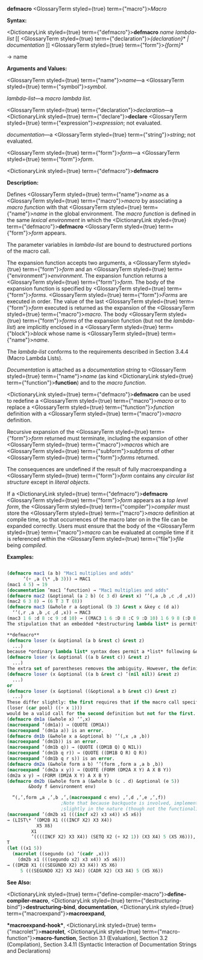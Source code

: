 **defmacro** <GlossaryTerm styled={true} term={"macro"}><i>Macro</i></GlossaryTerm> 



**Syntax:** 



<DictionaryLink styled={true} term={"defmacro"}><b>defmacro</b></DictionaryLink> *name lambda-list* [[ <GlossaryTerm styled={true} term={"declaration"}><i>\{declaration\}</i></GlossaryTerm>\* *| documentation* ]] <GlossaryTerm styled={true} term={"form"}><i>\{form\}</i></GlossaryTerm>\* 



→ name 



**Arguments and Values:** 



<GlossaryTerm styled={true} term={"name"}><i>name</i></GlossaryTerm>—a <GlossaryTerm styled={true} term={"symbol"}><i>symbol</i></GlossaryTerm>. 



*lambda-list*—a *macro lambda list*. 



<GlossaryTerm styled={true} term={"declaration"}><i>declaration</i></GlossaryTerm>—a <DictionaryLink styled={true} term={"declare"}><b>declare</b></DictionaryLink> <GlossaryTerm styled={true} term={"expression"}><i>expression</i></GlossaryTerm>; not evaluated. 



*documentation*—a <GlossaryTerm styled={true} term={"string"}><i>string</i></GlossaryTerm>; not evaluated. 



<GlossaryTerm styled={true} term={"form"}><i>form</i></GlossaryTerm>—a <GlossaryTerm styled={true} term={"form"}><i>form</i></GlossaryTerm>.  







<DictionaryLink styled={true} term={"defmacro"}><b>defmacro</b></DictionaryLink> 



**Description:** 



Defines <GlossaryTerm styled={true} term={"name"}><i>name</i></GlossaryTerm> as a <GlossaryTerm styled={true} term={"macro"}><i>macro</i></GlossaryTerm> by associating a *macro function* with that <GlossaryTerm styled={true} term={"name"}><i>name</i></GlossaryTerm> in the global environment. The *macro function* is defined in the same *lexical environment* in which the <DictionaryLink styled={true} term={"defmacro"}><b>defmacro</b></DictionaryLink> <GlossaryTerm styled={true} term={"form"}><i>form</i></GlossaryTerm> appears. 



The parameter variables in *lambda-list* are bound to destructured portions of the macro call. 



The expansion function accepts two arguments, a <GlossaryTerm styled={true} term={"form"}><i>form</i></GlossaryTerm> and an <GlossaryTerm styled={true} term={"environment"}><i>environment</i></GlossaryTerm>. The expansion function returns a <GlossaryTerm styled={true} term={"form"}><i>form</i></GlossaryTerm>. The body of the expansion function is specified by <GlossaryTerm styled={true} term={"form"}><i>forms</i></GlossaryTerm>. <GlossaryTerm styled={true} term={"form"}><i>Forms</i></GlossaryTerm> are executed in order. The value of the last <GlossaryTerm styled={true} term={"form"}><i>form</i></GlossaryTerm> executed is returned as the expansion of the <GlossaryTerm styled={true} term={"macro"}><i>macro</i></GlossaryTerm>. The body <GlossaryTerm styled={true} term={"form"}><i>forms</i></GlossaryTerm> of the expansion function (but not the *lambda-list*) are implicitly enclosed in a <GlossaryTerm styled={true} term={"block"}><i>block</i></GlossaryTerm> whose name is <GlossaryTerm styled={true} term={"name"}><i>name</i></GlossaryTerm>. 



The *lambda-list* conforms to the requirements described in Section 3.4.4 (Macro Lambda Lists). 



*Documentation* is attached as a *documentation string* to <GlossaryTerm styled={true} term={"name"}><i>name</i></GlossaryTerm> (as kind <DictionaryLink styled={true} term={"function"}><b>function</b></DictionaryLink>) and to the *macro function*. 



<DictionaryLink styled={true} term={"defmacro"}><b>defmacro</b></DictionaryLink> can be used to redefine a <GlossaryTerm styled={true} term={"macro"}><i>macro</i></GlossaryTerm> or to replace a <GlossaryTerm styled={true} term={"function"}><i>function</i></GlossaryTerm> definition with a <GlossaryTerm styled={true} term={"macro"}><i>macro</i></GlossaryTerm> definition. 



Recursive expansion of the <GlossaryTerm styled={true} term={"form"}><i>form</i></GlossaryTerm> returned must terminate, including the expansion of other <GlossaryTerm styled={true} term={"macro"}><i>macros</i></GlossaryTerm> which are <GlossaryTerm styled={true} term={"subform"}><i>subforms</i></GlossaryTerm> of other <GlossaryTerm styled={true} term={"form"}><i>forms</i></GlossaryTerm> returned. 



The consequences are undefined if the result of fully macroexpanding a <GlossaryTerm styled={true} term={"form"}><i>form</i></GlossaryTerm> contains any *circular list structure* except in *literal objects*. 



If a <DictionaryLink styled={true} term={"defmacro"}><b>defmacro</b></DictionaryLink> <GlossaryTerm styled={true} term={"form"}><i>form</i></GlossaryTerm> appears as a *top level form*, the <GlossaryTerm styled={true} term={"compiler"}><i>compiler</i></GlossaryTerm> must store the <GlossaryTerm styled={true} term={"macro"}><i>macro</i></GlossaryTerm> definition at compile time, so that occurrences of the macro later on in the file can be expanded correctly. Users must ensure that the body of the <GlossaryTerm styled={true} term={"macro"}><i>macro</i></GlossaryTerm> can be evaluated at compile time if it is referenced within the <GlossaryTerm styled={true} term={"file"}><i>file</i></GlossaryTerm> being *compiled*. 



**Examples:**
```lisp

(defmacro mac1 (a b) "Mac1 multiplies and adds" 
	  ‘(+ ,a (\* ,b 3))) → MAC1 
(mac1 4 5) → 19 
(documentation ’mac1 ’function) → "Mac1 multiplies and adds" 
(defmacro mac2 (&optional (a 2 b) (c 3 d) &rest x) ‘’(,a ,b ,c ,d ,x)) → MAC2 (mac2 6) → (6 T 3 NIL NIL) 
(mac2 6 3 8) → (6 T 3 T (8)) 
(defmacro mac3 (&whole r a &optional (b 3) &rest x &key c (d a)) 
  ‘’(,r ,a ,b ,c ,d ,x)) → MAC3 
(mac3 1 6 :d 8 :c 9 :d 10) → ((MAC3 1 6 :D 8 :C 9 :D 10) 1 6 9 8 (:D 8 :C 9 :D 10)) 
The stipulation that an embedded *destructuring lambda list* is permitted only where *ordinary lambda list* syntax would permit a parameter name but not a *list* is made to prevent ambiguity. For example, the following is not valid:  

**defmacro** 
(defmacro loser (x &optional (a b &rest c) &rest z) 
  ...) 
because *ordinary lambda list* syntax does permit a *list* following &optional; the list (a b &rest c) would be interpreted as describing an optional parameter named a whose default value is that of the form b, with a supplied-p parameter named **&rest** (not valid), and an extraneous symbol c in the list (also not valid). An almost correct way to express this is 
(defmacro loser (x &optional ((a b &rest c)) &rest z) 
  ...) 
The extra set of parentheses removes the ambiguity. However, the definition is now incorrect because a macro call such as (loser (car pool)) would not provide any argument form for the lambda list (a b &rest c), and so the default value against which to match the *lambda list* would be **nil** because no explicit default value was specified. The consequences of this are unspecified since the empty list, **nil**, does not have *forms* to satisfy the parameters a and b. The fully correct definition would be either 
(defmacro loser (x &optional ((a b &rest c) ’(nil nil)) &rest z) 
  ...) 
or 
(defmacro loser (x &optional ((&optional a b &rest c)) &rest z) 
  ...) 
These differ slightly: the first requires that if the macro call specifies a explicitly then it must also specify b explicitly, whereas the second does not have this requirement. For example, 
(loser (car pool) ((+ x 1))) 
would be a valid call for the second definition but not for the first. 
(defmacro dm1a (&whole x) ‘’,x) 
(macroexpand ’(dm1a)) → (QUOTE (DM1A)) 
(macroexpand ’(dm1a a)) is an error. 
(defmacro dm1b (&whole x a &optional b) ‘’(,x ,a ,b)) 
(macroexpand ’(dm1b)) is an error. 
(macroexpand ’(dm1b q)) → (QUOTE ((DM1B Q) Q NIL)) 
(macroexpand ’(dm1b q r)) → (QUOTE ((DM1B Q R) Q R)) 
(macroexpand ’(dm1b q r s)) is an error. 
(defmacro dm2a (&whole form a b) ‘’(form ,form a ,a b ,b)) 
(macroexpand ’(dm2a x y)) → (QUOTE (FORM (DM2A X Y) A X B Y)) 
(dm2a x y) → (FORM (DM2A X Y) A X B Y) 
(defmacro dm2b (&whole form a (&whole b (c . d) &optional (e 5)) 
		&body f &environment env)  

  “(,’,form „a ,’,b ,’,(macroexpand c env) ,’,d ,’,e ,’,f)) 
					;Note that because backquote is involved, implementations may differ 
					;slightly in the nature (though not the functionality) of the expansion. 
(macroexpand ’(dm2b x1 (((incf x2) x3 x4)) x5 x6)) 
→ (LIST\* ’(DM2B X1 (((INCF X2) X3 X4)) 
		   X5 X6) 
	     X1 
	     ’((((INCF X2) X3 X4)) (SETQ X2 (+ X2 1)) (X3 X4) 5 (X5 X6))), 
T 
(let ((x1 5)) 
  (macrolet ((segundo (x) ‘(cadr ,x))) 
    (dm2b x1 (((segundo x2) x3 x4)) x5 x6))) 
→ ((DM2B X1 (((SEGUNDO X2) X3 X4)) X5 X6) 
     5 (((SEGUNDO X2) X3 X4)) (CADR X2) (X3 X4) 5 (X5 X6)) 

```
**See Also:** 



<DictionaryLink styled={true} term={"define-compiler-macro"}><b>define-compiler-macro</b></DictionaryLink>, <DictionaryLink styled={true} term={"destructuring-bind"}><b>destructuring-bind</b></DictionaryLink>, **documentation**, <DictionaryLink styled={true} term={"macroexpand"}><b>macroexpand</b></DictionaryLink>, 



**\*macroexpand-hook\***, <DictionaryLink styled={true} term={"macrolet"}><b>macrolet</b></DictionaryLink>, <DictionaryLink styled={true} term={"macro-function"}><b>macro-function</b></DictionaryLink>, Section 3.1 (Evaluation), Section 3.2 (Compilation), Section 3.4.11 (Syntactic Interaction of Documentation Strings and Declarations) 



